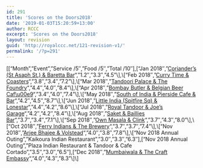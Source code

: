 ```yaml
---
id: 291
title: 'Scores on the Doors2018'
date: '2019-01-03T15:20:59+13:00'
author: RCCC
excerpt: 'Scores on the Doors2018'
layout: revision
guid: 'http://royalccc.net/121-revision-v1/'
permalink: '/?p=291'
---
```


\[\[“Month”,”Event”,”Service /5″,”Food /5″,”Total /10″\],\[“Jan 2018″,”[Coriander’s (St Asaph St.) &amp; Baretta Bar](\"http://royalccc.net/january-2018-corianders-and-baretta-bar/\")“,”1.2″,”3.3″,”4.5”\],\[“Feb 2018″,”[Curry Time &amp; Coasters](\"http://royalccc.net/february-2018-curry-time-and-coasters/\")“,”3.8″,”3.4″,”7.2”\],\[“Mar 2018″,”[Tandoori Palace &amp; The Foundry](\"http://royalccc.net/march-2018-tandoori-palace-and-the-foundry/\")“,”4.4″,”4.0″,”8.4”\],\[“Apr 2018″,”[Bombay Butler &amp; Belgian Beer Caf\\u00e9](\"http://royalccc.net/april-2018-bombay-butler-and-belgian-beer-cafe/\")“,”3.4″,”4.0″,”7.4”\],\[“May 2018″,”[South of India &amp; Pierside Cafe &amp; Bar](\"http://royalccc.net/may-2018-south-of-india-and-pierside-cafe-bar/\")“,”4.2″,”4.5″,”8.7”\],\[“Jun 2018″,”[Little India (Spitfire Sq) &amp; Lonestar](\"http://royalccc.net/june-2018-little-india-spitfire-sq-and-lonestar/\")“,”4.4″,”4.2″,”8.6”\],\[“Jul 2018″,”[Royal Tandoor &amp; Joe’s Garage](\"http://royalccc.net/july-2018-royal-tandoor-and-joes-garage/\")“,”4.2″,”4.2″,”8.4”\],\[“Aug 2018″,”[Saket &amp; Baillies Bar](\"http://royalccc.net/august-2018-saket-and-bailies-bar/\")“,”3.7″,”3.4″,”7.1”\],\[“Sep 2018″,”[Own Masala &amp; Clink](\"http://royalccc.net/september-2018-own-masala-and-clink/\")“,”3.7″,”4.3″,”8.0”\],\[“Oct 2018″,”[Ferry Indians &amp; The Brewery](\"http://royalccc.net/october-2018-ferry-indians-and-the-brewery/\")“,”3.7″,”3.7″,”7.4”\],\[“Nov 2018″,”[Arjee Bhajee &amp; Volstead](\"http://royalccc.net/november-2018-arjee-bhajee-and-volstead/\")“,”4.0″,”3.8″,”7.8”\],\[“Nov 2018 Annual Outing”,”Kaikoura Indian Restaurant”,”3.0″,”3.3″,”6.3″\],\[“Nov 2018 Annual Outing”,”Plaza Indian Restaurant &amp; Tandoor &amp; Cafe Cortado”,”3.5″,”3.0″,”6.5″\],\[“Dec 2018″,”[Mumbaiwala &amp; The Craft Embassy](\"http://royalccc.net/december-2018-mumbaiwala-and-the-craft-embassy/\")“,”4.0″,”4.3″,”8.3”\]\]